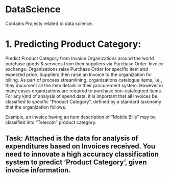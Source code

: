 # DataScience
Contains Projects related to data science.
# 1. Predicting Product Category:
  Predict Product Category from Invoice
  Organizations around the world purchase goods & services from their suppliers via Purchase Order-Invoice exchange. Organizations    raise Purchase Order for specific item and expected price. Suppliers then raise an Invoice to the organization for billing. As part of process streamlining, organizations catalogue items, i.e., they document all the item details in their procurement system. However in many cases organizations are required to purchase non-catalogued items.
  For any kind of analysis of spend data, it is important that all invoices be classified to specific “Product Category”, defined by a standard taxonomy that the organization follows.
  
Example, an invoice having an item description of “Mobile Bills” may be classified into “Telecom” product category.

Task: Attached is the data for analysis of expenditures based on Invoices received. You need to innovate a high accuracy classification system to predict ‘Product Category’, given invoice information.
---

